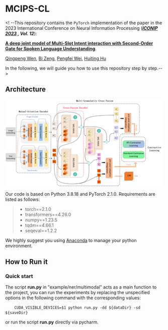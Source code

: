 # MCIPS-CL

<! --This repository contains the `PyTorch` implementation of the paper in the 2023 International Conference on Neural Information Processing (***[ICONIP 2023](http://www.iconip2023.org/) , Vol. 12***): 

**[A deep joint model of Multi-Slot Intent interaction with Second-Order Gate for Spoken Language Understanding](https://link.springer.com/chapter/10.1007/978-981-99-8148-9_4)**.

[Qingpeng Wen](mailto:wqp@mail2.gdut.edu.cn), [Bi Zeng](mailto:zb9215@gdut.edu.cn), [Pengfei Wei](mailto:wpf@gdut.edu.cn), [Huiting Hu](mailto:huhuiting@zhku.edu.cn)

In the following, we will guide you how to use this repository step by step.-->

## Architecture

<img src="overall.png">



Our code is based on Python 3.8.18 and PyTorch 2.1.0. Requirements are listed as follows:
> - torch==2.1.0
> - transformers==4.26.0
> - numpy==1.23.5
> - tqdm==4.66.1
> - seqeval==1.2.2

We highly suggest you using [Anaconda](https://www.anaconda.com) to manage your python environment.

## How to Run it

### Quick start
The script **run.py** in "example/ner/multimodal" acts as a main function to the project, you can run the experiments by replacing the unspecified options in the following command with the corresponding values:

```shell
    CUDA_VISIBLE_DEVICES=$1 python run.py -dd ${dataDir} -sd ${saveDir}
```

or run the script **run.py** directly via pycharm.

